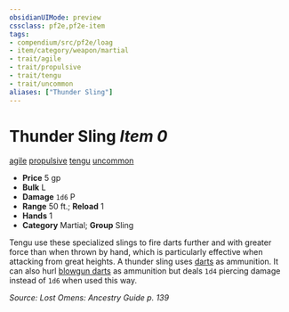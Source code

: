 ```yaml
---
obsidianUIMode: preview
cssclass: pf2e,pf2e-item
tags:
- compendium/src/pf2e/loag
- item/category/weapon/martial
- trait/agile
- trait/propulsive
- trait/tengu
- trait/uncommon
aliases: ["Thunder Sling"]
---
```

# Thunder Sling *Item 0*  
[agile](rules/traits/agile.md)  [propulsive](rules/traits/propulsive.md)  [tengu](rules/traits/tengu-b1.md)  [uncommon](rules/traits/uncommon.md)  

- **Price** 5 gp
- **Bulk** L
- **Damage** `1d6` P
- **Range** 50 ft.; **Reload** 1
- **Hands** 1
- **Category** Martial; **Group** Sling 

Tengu use these specialized slings to fire darts further and with greater force than when thrown by hand, which is particularly effective when attacking from great heights. A thunder sling uses [darts](compendium/equipment/items/dart.md) as ammunition. It can also hurl [blowgun darts](compendium/equipment/items/blowgun-dart.md) as ammunition but deals `1d4` piercing damage instead of `1d6` when used this way.

*Source: Lost Omens: Ancestry Guide p. 139*